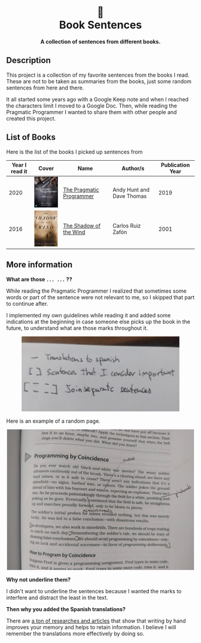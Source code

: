 <h1 align="center">
        📖 <br>
      Book Sentences
</h1>

<p align="center">
      <b>A collection of sentences from different books.</b>
</p> 

## Description

This project is a collection of my favorite sentences from the books I read. These are not to be taken as summaries from the books, just some random sentences from here and there. 

It all started some years ago with a Google Keep note and when I reached the characters limit I moved to a Google Doc. Then, while reading the Pragmatic Programmer I wanted to share them with other people and created this project.

## List of Books

Here is the list of the books I picked up sentences from

| Year I read it | Cover | Name | Author/s | Publication Year |
|----------------|-------|------|----------|------------------|
| 2020 | <img width="100"  src="./the-pragmatic-programmer/the-pragmatic-programmer.png" />|[The Pragmatic Programmer](./the-pragmatic-programmer)|Andy Hunt and Dave Thomas | 2019|
| 2016 |<img width="100"  src="./the-shadow-of-the-wind/the-shadow-of-the-wind.png" /> | [The Shadow of the Wind](./the-shadow-of-the-wind)| Carlos Ruiz Zafón | 2001|

## More information

**What are those `... ...` ??**

While reading the Pragmatic Programmer I realized that sometimes some words or part of the sentence were not relevant to me, so I skipped that part to continue after.

I implemented my own guidelines while reading it and added some indications at the beginning in case someone else picks up the book in the future, to understand what are those marks throughout it.

<p align="center">
    <img  height="200"  alt="Guidelines" src="./assets/guidelines.jpg" />
</p>

Here is an example of a random page.

<p align="center">
    <img  width="500"  alt="Guidelines Example" src="./assets/guidelines_example.jpg" />
</p>

**Why not underline them?**

I didn't want to underline the sentences because I wanted the marks to interfere and distract the least in the text.
      
**Then why you added the Spanish translations?**

There are [a ton of researches and articles](https://www.google.com/search?q=Writing+by+hand+to+retain+information&oq=Writing+by+hand+to+retain+information) that show that writing by hand improves your memory and helps to retain information. I believe I will remember the translations more effectively by doing so.
